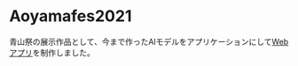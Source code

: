 # Aoyamafes2021
青山祭の展示作品として、今まで作ったAIモデルをアプリケーションにして[Webアプリ](https://aran.pythonanywhere.com)を制作しました。
